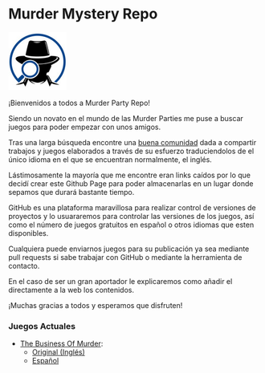 # Murder Mystery Repo

![Free Jekyll Theme Pintereso](assets/images/logo-big.png)


¡Bienvenidos a todos a Murder Party Repo!

Siendo un novato en el mundo de las Murder Parties me puse a buscar juegos para poder empezar con unos amigos.

Tras una larga búsqueda encontre una [buena comunidad](http://labsk.net/index.php?topic=6871.0) dada a compartir trabajos y juegos elaborados a través de su esfuerzo traduciendolos de el único idioma en el que se encuentran normalmente, el inglés.

Lástimosamente la mayoría que me encontre eran links caídos por lo que decidí crear este Github Page para poder almacenarlas en un lugar donde sepamos que durará bastante tiempo.

GitHub es una plataforma maravillosa para realizar control de versiones de proyectos y lo usuararemos para controlar las versiones de los juegos, así como el número de juegos gratuitos en español o otros idiomas que esten disponibles.

Cualquiera puede enviarnos juegos para su publicación ya sea mediante pull requests si sabe trabajar con GitHub o mediante la herramienta de contacto.

En el caso de ser un gran aportador le explicaremos como añadir el directamente a la web los contenidos.

¡Muchas gracias a todos y esperamos que disfruten!

### Juegos Actuales

- [The Business Of Murder](/the-business-of-murder/):
    - [Original (Inglés)](http://www.darkshire.net/jhkim/rpg/murder/business.html)
    - [Español](https://vseryi.github.io/murderpartyrepo/assets/games/TheBusinessOfMurder-ES-ParaImprimir.zip)
